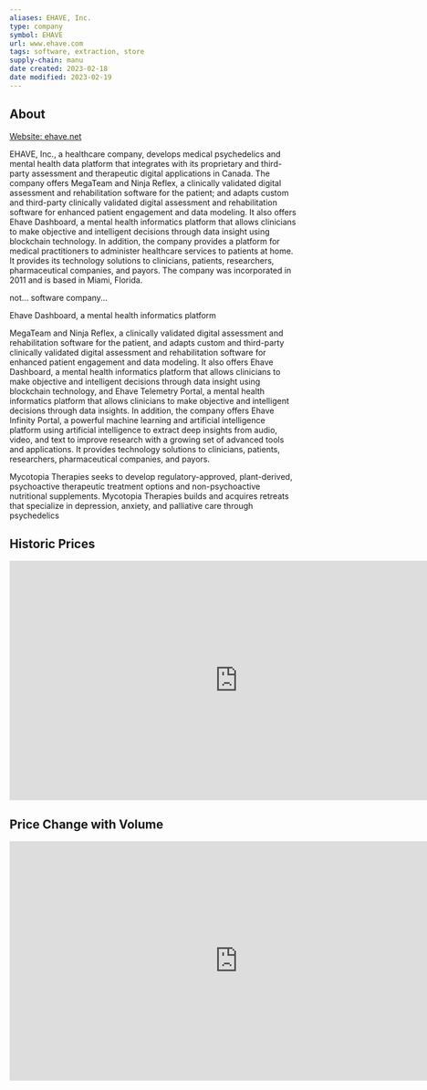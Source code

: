 ```yaml
---
aliases: EHAVE, Inc.
type: company
symbol: EHAVE
url: www.ehave.com
tags: software, extraction, store
supply-chain: manu
date created: 2023-02-18
date modified: 2023-02-19
---
```


## About

[Website: ehave.net](http://www.ehave.net)

EHAVE, Inc., a healthcare company, develops medical psychedelics and mental health data platform that integrates with its proprietary and third-party assessment and therapeutic digital applications in Canada. The company offers MegaTeam and Ninja Reflex, a clinically validated digital assessment and rehabilitation software for the patient; and adapts custom and third-party clinically validated digital assessment and rehabilitation software for enhanced patient engagement and data modeling. It also offers Ehave Dashboard, a mental health informatics platform that allows clinicians to make objective and intelligent decisions through data insight using blockchain technology. In addition, the company provides a platform for medical practitioners to administer healthcare services to patients at home. It provides its technology solutions to clinicians, patients, researchers, pharmaceutical companies, and payors. The company was incorporated in 2011 and is based in Miami, Florida.

not... software company...

Ehave Dashboard, a mental health informatics platform

MegaTeam and Ninja Reflex, a clinically validated digital assessment and rehabilitation software for the patient, and adapts custom and third-party clinically validated digital assessment and rehabilitation software for enhanced patient engagement and data modeling. It also offers Ehave Dashboard, a mental health informatics platform that allows clinicians to make objective and intelligent decisions through data insight using blockchain technology, and Ehave Telemetry Portal, a mental health informatics platform that allows clinicians to make objective and intelligent decisions through data insights. In addition, the company offers Ehave Infinity Portal, a powerful machine learning and artificial intelligence platform using artificial intelligence to extract deep insights from audio, video, and text to improve research with a growing set of advanced tools and applications. It provides technology solutions to clinicians, patients, researchers, pharmaceutical companies, and payors.

Mycotopia Therapies seeks to develop regulatory-approved, plant-derived, psychoactive therapeutic treatment options and non-psychoactive nutritional supplements. Mycotopia Therapies builds and acquires retreats that specialize in depression, anxiety, and palliative care through psychedelics

## Historic Prices

<iframe frameBorder='0' scrolling='no' width='800' height='420' src='https://api.stockdio.com/visualization/financial/charts/v1/HistoricalPrices?app-key=23E25A5003684941B2C6A255BA5F0930&stockExchange=OTCMKTS&symbol=EHVVF&dividends=true&splits=true&palette=Financial-Light'></iframe>

## Price Change with Volume

<iframe frameBorder='0' scrolling='no' width='800' height='420' src='https://api.stockdio.com/visualization/financial/charts/v1/PricesChange?app-key=23E25A5003684941B2C6A255BA5F0930&stockExchange=OTCMKTS&symbol=EHVVF&addVolume=true&palette=Financial-Light'></iframe>